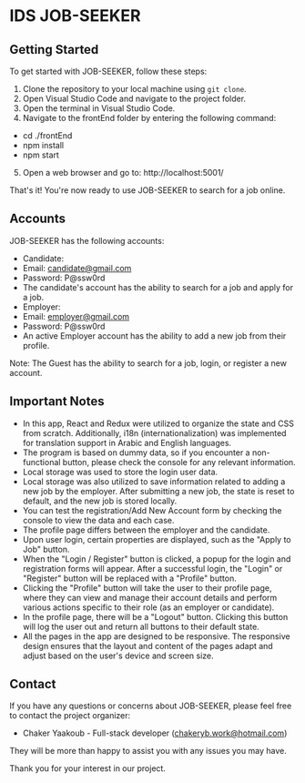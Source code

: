 # IDS JOB-SEEKER

## Getting Started

To get started with JOB-SEEKER, follow these steps:
1. Clone the repository to your local machine using `git clone`.
2. Open Visual Studio Code and navigate to the project folder.
3. Open the terminal in Visual Studio Code.
4. Navigate to the frontEnd folder by entering the following command:
- cd ./frontEnd
- npm install
- npm start

5. Open a web browser and go to: http://localhost:5001/

That's it! You're now ready to use JOB-SEEKER to search for a job online.

## Accounts

JOB-SEEKER has the following accounts:
- Candidate:
- Email: candidate@gmail.com
- Password: P@ssw0rd
- The candidate's account has the ability to search for a job and apply for a job.
- Employer:
- Email: employer@gmail.com
- Password: P@ssw0rd
- An active Employer account has the ability to add a new job from their profile.

Note: The Guest has the ability to search for a job, login, or register a new account.

## Important Notes

- In this app, React and Redux were utilized to organize the state and CSS from scratch. Additionally, i18n (internationalization) was implemented for translation support in Arabic and English languages.
- The program is based on dummy data, so if you encounter a non-functional button, please check the console for any relevant information.
- Local storage was used to store the login user data.
- Local storage was also utilized to save information related to adding a new job by the employer. After submitting a new job, the state is reset to default, and the new job is stored locally.
- You can test the registration/Add New Account form by checking the console to view the data and each case.
- The profile page differs between the employer and the candidate.
- Upon user login, certain properties are displayed, such as the "Apply to Job" button.
- When the "Login / Register" button is clicked, a popup for the login and registration forms will appear. After a successful login, the "Login" or "Register" button will be replaced with a "Profile" button.
- Clicking the "Profile" button will take the user to their profile page, where they can view and manage their account details and perform various actions specific to their role (as an employer or candidate).
- In the profile page, there will be a "Logout" button. Clicking this button will log the user out and return all buttons to their default state.
- All the pages in the app are designed to be responsive. The responsive design ensures that the layout and content of the pages adapt and adjust based on the user's device and screen size.

## Contact

If you have any questions or concerns about JOB-SEEKER, please feel free to contact the project organizer:
- Chaker Yaakoub - Full-stack developer (chakeryb.work@hotmail.com)

They will be more than happy to assist you with any issues you may have.

Thank you for your interest in our project.
